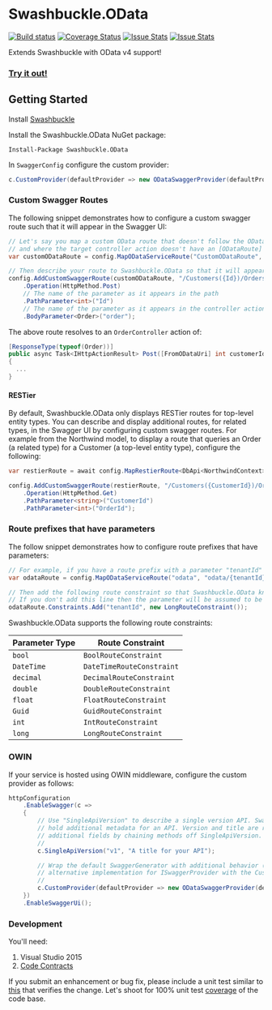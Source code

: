 Swashbuckle.OData
=========

[![Build status](https://ci.appveyor.com/api/projects/status/lppv9403dgwrntpa?svg=true)](https://ci.appveyor.com/project/rbeauchamp/swashbuckle-odata/)
[![Coverage Status](https://coveralls.io/repos/github/rbeauchamp/Swashbuckle.OData/badge.svg?branch=master)](https://coveralls.io/github/rbeauchamp/Swashbuckle.OData?branch=master)
[![Issue Stats](http://www.issuestats.com/github/rbeauchamp/Swashbuckle.OData/badge/pr)](http://www.issuestats.com/github/rbeauchamp/Swashbuckle.OData)
[![Issue Stats](http://www.issuestats.com/github/rbeauchamp/Swashbuckle.OData/badge/issue)](http://www.issuestats.com/github/rbeauchamp/Swashbuckle.OData)

Extends Swashbuckle with OData v4 support!

### <a href="http://swashbuckleodata.azurewebsites.net/swagger/" target="_blank">Try it out!</a> ###

## Getting Started ##

Install [Swashbuckle](https://github.com/domaindrivendev/Swashbuckle)

Install the Swashbuckle.OData NuGet package:

    Install-Package Swashbuckle.OData

In `SwaggerConfig` configure the custom provider:
```csharp
c.CustomProvider(defaultProvider => new ODataSwaggerProvider(defaultProvider, c));
```

### Custom Swagger Routes  ###

The following snippet demonstrates how to configure a custom swagger route such that it will appear in the Swagger UI:
```csharp
// Let's say you map a custom OData route that doesn't follow the OData conventions 
// and where the target controller action doesn't have an [ODataRoute] attribute
var customODataRoute = config.MapODataServiceRoute("CustomODataRoute", ODataRoutePrefix, GetModel(), batchHandler: null, pathHandler: new DefaultODataPathHandler(), routingConventions: myCustomConventions);

// Then describe your route to Swashbuckle.OData so that it will appear in the Swagger UI
config.AddCustomSwaggerRoute(customODataRoute, "/Customers({Id})/Orders")
    .Operation(HttpMethod.Post)
    // The name of the parameter as it appears in the path
    .PathParameter<int>("Id")
    // The name of the parameter as it appears in the controller action
    .BodyParameter<Order>("order");
```
The above route resolves to an `OrderController` action of:
```csharp
[ResponseType(typeof(Order))]
public async Task<IHttpActionResult> Post([FromODataUri] int customerId, Order order)
{
  ...
}
```

#### RESTier ####

By default, Swashbuckle.OData only displays RESTier routes for top-level entity types. You can describe and display additional routes, for related types, in the Swagger UI by configuring custom swagger routes. For example from the Northwind model, to display a route that queries an Order (a related type) for a Customer (a top-level entity type), configure the following:

```csharp
var restierRoute = await config.MapRestierRoute<DbApi<NorthwindContext>>("RESTierRoute", "restier", new RestierBatchHandler(server));

config.AddCustomSwaggerRoute(restierRoute, "/Customers({CustomerId})/Orders({OrderId})")
    .Operation(HttpMethod.Get)
    .PathParameter<string>("CustomerId")
    .PathParameter<int>("OrderId");
```

### Route prefixes that have parameters ###

The follow snippet demonstrates how to configure route prefixes that have parameters:

```csharp
// For example, if you have a route prefix with a parameter "tenantId" of type long
var odataRoute = config.MapODataServiceRoute("odata", "odata/{tenantId}", builder.GetEdmModel());

// Then add the following route constraint so that Swashbuckle.OData knows the parameter type.
// If you don't add this line then the parameter will be assumed to be of type string.
odataRoute.Constraints.Add("tenantId", new LongRouteConstraint());
```
Swashbuckle.OData supports the following route constraints:

| Parameter Type | Route Constraint          |
|----------------|---------------------------|
| `bool`         | `BoolRouteConstraint`     |
| `DateTime`     | `DateTimeRouteConstraint` |
| `decimal`      | `DecimalRouteConstraint`  |
| `double`       | `DoubleRouteConstraint`   |
| `float`        | `FloatRouteConstraint`    |
| `Guid`         | `GuidRouteConstraint`     |
| `int`          | `IntRouteConstraint`      |
| `long`         | `LongRouteConstraint`     |


### OWIN  ###

If your service is hosted using OWIN middleware, configure the custom provider as follows:
```csharp
httpConfiguration
    .EnableSwagger(c =>
    {
        // Use "SingleApiVersion" to describe a single version API. Swagger 2.0 includes an "Info" object to
        // hold additional metadata for an API. Version and title are required but you can also provide
        // additional fields by chaining methods off SingleApiVersion.
        //
        c.SingleApiVersion("v1", "A title for your API");

        // Wrap the default SwaggerGenerator with additional behavior (e.g. caching) or provide an
        // alternative implementation for ISwaggerProvider with the CustomProvider option.
        //
        c.CustomProvider(defaultProvider => new ODataSwaggerProvider(defaultProvider, c, httpConfiguration));
    })
    .EnableSwaggerUi();
```

### Development  ###

You'll need:

1. Visual Studio 2015
2. [Code Contracts](https://visualstudiogallery.msdn.microsoft.com/1ec7db13-3363-46c9-851f-1ce455f66970)

If you submit an enhancement or bug fix, please include a unit test similar to [this](https://github.com/rbeauchamp/Swashbuckle.OData/blob/master/Swashbuckle.OData.Tests/Fixtures/FunctionTests.cs#L20) that verifies the change. Let's shoot for 100% unit test [coverage](https://coveralls.io/github/rbeauchamp/Swashbuckle.OData?branch=master) of the code base.
